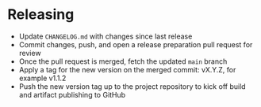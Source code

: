 # Releasing

- Update `CHANGELOG.md` with changes since last release
- Commit changes, push, and open a release preparation pull request for review
- Once the pull request is merged, fetch the updated `main` branch
- Apply a tag for the new version on the merged commit: vX.Y.Z, for example v1.1.2
- Push the new version tag up to the project repository to kick off build and artifact publishing to GitHub
